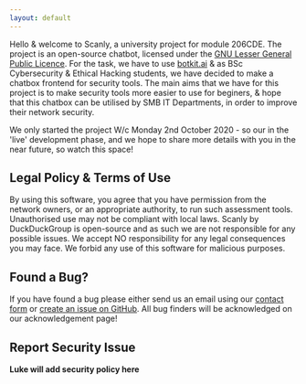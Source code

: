 ```yaml
---
layout: default
---
```

Hello & welcome to Scanly, a university project for module 206CDE. The project is an open-source chatbot, licensed under the [GNU Lesser General Public Licence](/licence). For the task, we have to use [botkit.ai](https://botkit.ai/) & as BSc Cybersecurity & Ethical Hacking students, we have decided to make a chatbox frontend for security tools. The main aims that we have for this project is to make security tools more easier to use for beginers, & hope that this chatbox can be utilised by SMB IT Departments, in order to improve their network security.

We only started the project W/c Monday 2nd October 2020 - so our in the 'live' development phase, and we hope to share more details with you in the near future, so watch this space!

## Legal Policy & Terms of Use
By using this software, you agree that you have permission from the network owners, or an appropriate authority, to run such assessment tools. 
Unauthorised use may not be compliant with local laws.
Scanly by DuckDuckGroup is open-source and as such we are not responsible for any possible issues.
We accept NO responsibility for any legal consequences you may face.
We forbid any use of this software for malicious purposes.

## Found a Bug?
If you have found a bug please either send us an email using our [contact form](/contact/) or [create an issue on GitHub](https://github.com/DuckDuckGroup/Scanly/issues). All bug finders will be acknowledged on our acknowledgement page!

## Report Security Issue
**Luke will add security policy here**